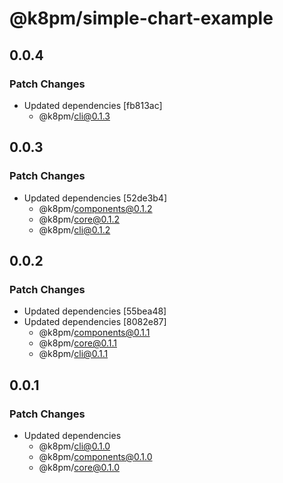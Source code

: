 # @k8pm/simple-chart-example

## 0.0.4

### Patch Changes

- Updated dependencies [fb813ac]
  - @k8pm/cli@0.1.3

## 0.0.3

### Patch Changes

- Updated dependencies [52de3b4]
  - @k8pm/components@0.1.2
  - @k8pm/core@0.1.2
  - @k8pm/cli@0.1.2

## 0.0.2

### Patch Changes

- Updated dependencies [55bea48]
- Updated dependencies [8082e87]
  - @k8pm/components@0.1.1
  - @k8pm/core@0.1.1
  - @k8pm/cli@0.1.1

## 0.0.1

### Patch Changes

- Updated dependencies
  - @k8pm/cli@0.1.0
  - @k8pm/components@0.1.0
  - @k8pm/core@0.1.0
